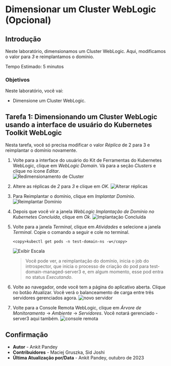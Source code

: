 # Dimensionar um Cluster WebLogic (Opcional)

## Introdução

Neste laboratório, dimensionamos um Cluster WebLogic. Aqui, modificamos o valor para _3_ e reimplantamos o domínio.

Tempo Estimado: 5 minutos

### Objetivos

Neste laboratório, você vai:

*   Dimensione um Cluster WebLogic.

## Tarefa 1: Dimensionando um Cluster WebLogic usando a interface de usuário do Kubernetes Toolkit WebLogic

Nesta tarefa, você só precisa modificar o valor _Réplica_ de 2 para 3 e reimplantar o domínio novamente.

1.  Volte para a interface do usuário do Kit de Ferramentas do Kubernetes WebLogic, clique em _WebLogic Domain_. Vá para a seção _Clusters_ e clique no ícone _Editar_.  
    ![Redimensionamento de Cluster](images/cluster-resize.png)
    
2.  Altere as réplicas de _2_ para _3_ e clique em _OK_. ![Alterar réplicas](images/change-replicas.png)
    
3.  Para Reimplantar o domínio, clique em _Implantar Domínio_. ![Reimplantar Domínio](images/redeploy-domain.png)
    
4.  Depois que você vir a janela _WebLogic Implantação de Domínio no Kubernetes Concluída_, clique em _Ok_. ![Implantação Concluída](images/deployment-complete.png)
    
5.  Volte para a janela _Terminal_, clique em _Atividades_ e selecione a janela _Terminal_. Copie o comando a seguir e cole no terminal.
    
        <copy>kubectl get pods -n test-domain-ns -w</copy>
        
    
    ![Exibir Escala](images/view-scaling.png)
    
    > Você pode ver, a reimplantação do domínio, inicia o job do introspector, que inicia o processo de criação do pod para test-domain-managed-server3 e, em algum momento, esse pod entra no status _Executando_.
    
6.  Volte ao navegador, onde você tem a página do aplicativo aberta. Clique no botão Atualizar. Você verá o balanceamento de carga entre três servidores gerenciados agora. ![novo servidor](images/new-server.png)
    
7.  Volte para a Console Remota WebLogic, clique em _Árvore de Monitoramento_ -> _Ambiente_ -> _Servidores_. Você notará gerenciado - server3 aqui também. ![console remota](images/remote-console.png)
    

## Confirmação

*   **Autor** - Ankit Pandey
*   **Contribuidores** - Maciej Gruszka, Sid Joshi
*   **Última Atualização por/Data** - Ankit Pandey, outubro de 2023